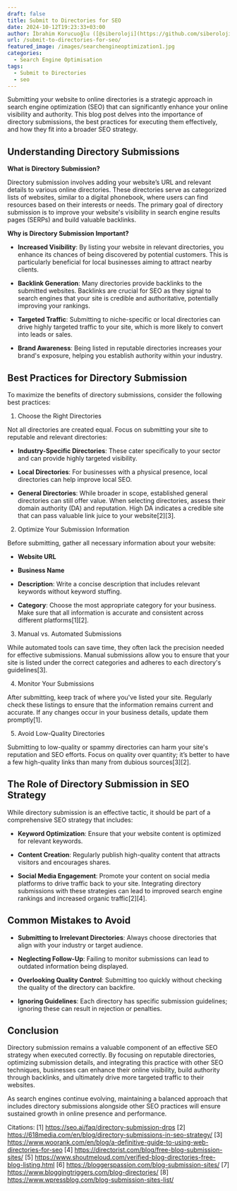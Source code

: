 ```yaml
---
draft: false
title: Submit to Directories for SEO
date: 2024-10-12T19:23:33+03:00
author: İbrahim Korucuoğlu ([@siberoloji](https://github.com/siberoloji))
url: /submit-to-directories-for-seo/
featured_image: /images/searchengineoptimization1.jpg
categories:
  - Search Engine Optimisation
tags:
  - Submit to Directories
  - seo
---
```

Submitting your website to online directories is a strategic approach in search engine optimization (SEO) that can significantly enhance your online visibility and authority. This blog post delves into the importance of directory submissions, the best practices for executing them effectively, and how they fit into a broader SEO strategy.

## Understanding Directory Submissions

**What is Directory Submission?**

Directory submission involves adding your website’s URL and relevant details to various online directories. These directories serve as categorized lists of websites, similar to a digital phonebook, where users can find resources based on their interests or needs. The primary goal of directory submission is to improve your website's visibility in search engine results pages (SERPs) and build valuable backlinks.

**Why is Directory Submission Important?**
* **Increased Visibility**: By listing your website in relevant directories, you enhance its chances of being discovered by potential customers. This is particularly beneficial for local businesses aiming to attract nearby clients.

* **Backlink Generation**: Many directories provide backlinks to the submitted websites. Backlinks are crucial for SEO as they signal to search engines that your site is credible and authoritative, potentially improving your rankings.

* **Targeted Traffic**: Submitting to niche-specific or local directories can drive highly targeted traffic to your site, which is more likely to convert into leads or sales.

* **Brand Awareness**: Being listed in reputable directories increases your brand's exposure, helping you establish authority within your industry.
## Best Practices for Directory Submission

To maximize the benefits of directory submissions, consider the following best practices:

1. Choose the Right Directories

Not all directories are created equal. Focus on submitting your site to reputable and relevant directories:
* **Industry-Specific Directories**: These cater specifically to your sector and can provide highly targeted visibility.

* **Local Directories**: For businesses with a physical presence, local directories can help improve local SEO.

* **General Directories**: While broader in scope, established general directories can still offer value.
When selecting directories, assess their domain authority (DA) and reputation. High DA indicates a credible site that can pass valuable link juice to your website[2][3].

2. Optimize Your Submission Information

Before submitting, gather all necessary information about your website:
* **Website URL**

* **Business Name**

* **Description**: Write a concise description that includes relevant keywords without keyword stuffing.

* **Category**: Choose the most appropriate category for your business.
Make sure that all information is accurate and consistent across different platforms[1][2].

3. Manual vs. Automated Submissions

While automated tools can save time, they often lack the precision needed for effective submissions. Manual submissions allow you to ensure that your site is listed under the correct categories and adheres to each directory's guidelines[3].

4. Monitor Your Submissions

After submitting, keep track of where you've listed your site. Regularly check these listings to ensure that the information remains current and accurate. If any changes occur in your business details, update them promptly[1].

5. Avoid Low-Quality Directories

Submitting to low-quality or spammy directories can harm your site's reputation and SEO efforts. Focus on quality over quantity; it’s better to have a few high-quality links than many from dubious sources[3][2].

## The Role of Directory Submission in SEO Strategy

While directory submission is an effective tactic, it should be part of a comprehensive SEO strategy that includes:
* **Keyword Optimization**: Ensure that your website content is optimized for relevant keywords.

* **Content Creation**: Regularly publish high-quality content that attracts visitors and encourages shares.

* **Social Media Engagement**: Promote your content on social media platforms to drive traffic back to your site.
Integrating directory submissions with these strategies can lead to improved search engine rankings and increased organic traffic[2][4].

## Common Mistakes to Avoid
* **Submitting to Irrelevant Directories**: Always choose directories that align with your industry or target audience.

* **Neglecting Follow-Up**: Failing to monitor submissions can lead to outdated information being displayed.

* **Overlooking Quality Control**: Submitting too quickly without checking the quality of the directory can backfire.

* **Ignoring Guidelines**: Each directory has specific submission guidelines; ignoring these can result in rejection or penalties.
## Conclusion

Directory submission remains a valuable component of an effective SEO strategy when executed correctly. By focusing on reputable directories, optimizing submission details, and integrating this practice with other SEO techniques, businesses can enhance their online visibility, build authority through backlinks, and ultimately drive more targeted traffic to their websites.

As search engines continue evolving, maintaining a balanced approach that includes directory submissions alongside other SEO practices will ensure sustained growth in online presence and performance.

Citations: [1] https://seo.ai/faq/directory-submission-drps [2] https://618media.com/en/blog/directory-submissions-in-seo-strategy/ [3] https://www.woorank.com/en/blog/a-definitive-guide-to-using-web-directories-for-seo [4] https://directorist.com/blog/free-blog-submission-sites/ [5] https://www.shoutmeloud.com/verified-blog-directories-free-blog-listing.html [6] https://bloggerspassion.com/blog-submission-sites/ [7] https://www.bloggingtriggers.com/blog-directories/ [8] https://www.wpressblog.com/blog-submission-sites-list/
